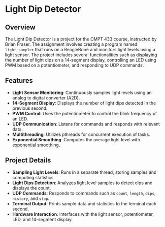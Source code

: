 # Light Dip Detector

## Overview

The Light Dip Detector is a project for the CMPT 433 course, instructed by Brian Fraser. The assignment involves creating a program named `light_sampler` that runs on a BeagleBone and monitors light levels using a light sensor. The project includes several functionalities such as displaying the number of light dips on a 14-segment display, controlling an LED using PWM based on a potentiometer, and responding to UDP commands.

## Features

- **Light Sensor Monitoring**: Continuously samples light levels using an analog to digital converter (A2D).
- **14-Segment Display**: Displays the number of light dips detected in the previous second.
- **PWM Control**: Uses the potentiometer to control the blink frequency of an LED.
- **UDP Communication**: Listens for commands and responds with relevant data.
- **Multithreading**: Utilizes pthreads for concurrent execution of tasks.
- **Exponential Smoothing**: Computes the average light level with exponential smoothing.

## Project Details

- **Sampling Light Levels**: Runs in a separate thread, storing samples and computing statistics.
- **Light Dips Detection**: Analyzes light level samples to detect dips and displays the count.
- **UDP Commands**: Responds to commands such as `count`, `length`, `dips`, `history`, and `stop`.
- **Terminal Output**: Prints sample data and statistics to the terminal each second.
- **Hardware Interaction**: Interfaces with the light sensor, potentiometer, LED, and 14-segment display.